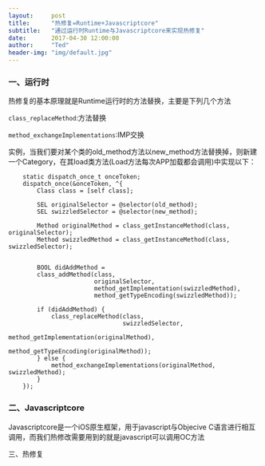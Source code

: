 ```yaml
---
layout:     post
title:      "热修复=Runtime+Javascriptcore"
subtitle:   "通过运行时Runtime与Javascriptcore来实现热修复"
date:       2017-04-30 12:00:00
author:     "Ted"
header-img: "img/default.jpg"
---
```


### 一、运行时

热修复的基本原理就是Runtime运行时的方法替换，主要是下列几个方法

`class_replaceMethod`:方法替换

`method_exchangeImplementations`:IMP交换

实例，当我们要对某个类的old_method方法以new_method方法替换掉，则新建一个Category，在其load类方法(Load方法每次APP加载都会调用)中实现以下：

```
    static dispatch_once_t onceToken;
    dispatch_once(&onceToken, ^{
        Class class = [self class];
        
        SEL originalSelector = @selector(old_method);
        SEL swizzledSelector = @selector(new_method);
        
        Method originalMethod = class_getInstanceMethod(class, originalSelector);
        Method swizzledMethod = class_getInstanceMethod(class, swizzledSelector);
        
        
        BOOL didAddMethod =
        class_addMethod(class,
                        originalSelector,
                        method_getImplementation(swizzledMethod),
                        method_getTypeEncoding(swizzledMethod));
        
        if (didAddMethod) {
            class_replaceMethod(class,
                                swizzledSelector,
                                method_getImplementation(originalMethod),
                                method_getTypeEncoding(originalMethod));
        } else {
            method_exchangeImplementations(originalMethod, swizzledMethod);
        }
    });
```

### 二、Javascriptcore

Javascriptcore是一个iOS原生框架，用于javascript与Objecive C语言进行相互调用，而我们热修改需要用到的就是javascript可以调用OC方法

三、热修复